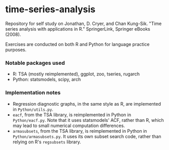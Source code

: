 # time-series-analysis

Repository for self study on Jonathan, D. Cryer, and Chan Kung-Sik. "Time series analysis with applications in R." SpringerLink, Springer eBooks (2008).

Exercises are conducted on both R and Python for language practice purposes. 

### Notable packages used
- R: TSA (mostly reimplemented), ggplot, zoo, tseries, rugarch
- Python: statsmodels, scipy, arch

### Implementation notes
- Regression diagnostic graphs, in the same style as R, are implemented in `Python/utils.py`.
- `eacf`, from the TSA library, is reimplemented in Python in `Python/eacf.py`.  Note that it uses statsmodels' ACF, rather than R, which may lead to small numerical computation differences.
- `armasubsets`, from the TSA library, is reimplemented in Python in `Python/armasubsets.py`.  It uses its own subset search code, rather than relying on R's `regsubsets` library.